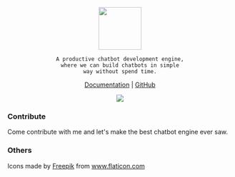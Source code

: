 <p align="center">
	<img src="https://res.cloudinary.com/lilaslab/image/upload/v1588374493/logo_hjvwvb.png" height="96">
</p>

<div align="center">
	
	A productive chatbot development engine,
	where we can build chatbots in simple
	way without spend time.

</div>

<p align="center">
	<a href="https://github.com/assisfery/Julia/tree/master/docs">Documentation</a> |
	<a href="https://github.com/assisfery/Julia">GitHub</a>
</p>

<p align="center">
	<img src="https://res.cloudinary.com/lilaslab/image/upload/v1588375100/chat_byrhim.png">
</p>

### Contribute
<div>
	Come contribute with me and let's make the best chatbot engine ever saw.
</div>

### Others
<div>
	Icons made by
	<a href="https://www.flaticon.com/authors/freepik" title="Freepik">Freepik</a> from <a href="https://www.flaticon.com/" title="Flaticon">www.flaticon.com</a>
</div>